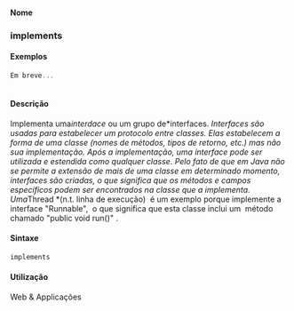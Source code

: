
#### Nome
### implements

#### Exemplos

```pde
Em breve... 
 

```

#### Descrição
Implementa uma*interdace* ou um grupo de*interfaces. *Interfaces
são usadas para estabelecer um protocolo entre classes. Elas
estabelecem a forma de uma classe (nomes de métodos, tipos de
retorno, etc.) mas não sua implementação.
Após a implementação, uma interface pode ser
utilizada e estendida como qualquer classe. Pelo fato de que em Java
não se permite a extensão de mais de uma classe em
determinado momento, interfaces são criadas, o que significa que
os métodos e campos específicos podem ser encontrados na
classe que a implementa. Uma*Thread *(n.t.
linha de execução)  é um exemplo porque
implemente a interface "Runnable",  o que significa que esta
classe inclui um  método chamado "public void run()" .

#### Sintaxe
```pde
implements

```

#### Utilização

	
Web & Applicações
